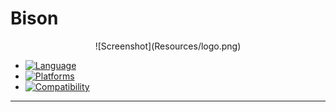 # Bison

<center>
![Screenshot](Resources/logo.png)
</center>

* [![Language](https://img.shields.io/badge/Language-Swift%203.1-orange.svg?style=flat-square)](https://swift.org)
* [![Platforms](https://img.shields.io/badge/Platforms-iOS%20%7C%20macOS%20%7C%20tvOS%20%7C%20watchOS%20%7C%20Linux-ff6666.svg?style=flat-square)](http://www.apple.com)
* [![Compatibility](https://img.shields.io/badge/Compatibility-Carthage%20%7C%20Swift%20Package%20Manager-60c92b.svg?style=flat-square)](https://github.com/apple/swift-package-manager)

***

